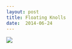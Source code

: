 ```yaml
---
layout: post
title: Floating Knolls
date:  2014-06-24
---
```


![](https://infinit.io/link/vokoiva/3c9ZPav.jpg)